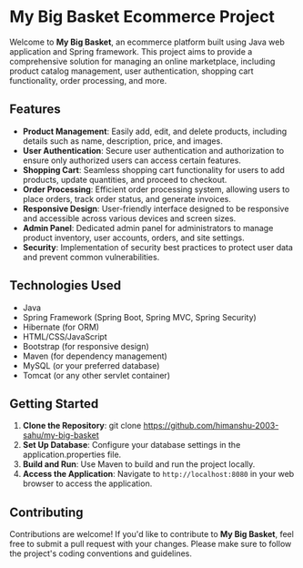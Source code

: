 # My Big Basket Ecommerce Project

Welcome to **My Big Basket**, an ecommerce platform built using Java web application and Spring framework. This project aims to provide a comprehensive solution for managing an online marketplace, including product catalog management, user authentication, shopping cart functionality, order processing, and more.

## Features

- **Product Management**: Easily add, edit, and delete products, including details such as name, description, price, and images.
- **User Authentication**: Secure user authentication and authorization to ensure only authorized users can access certain features.
- **Shopping Cart**: Seamless shopping cart functionality for users to add products, update quantities, and proceed to checkout.
- **Order Processing**: Efficient order processing system, allowing users to place orders, track order status, and generate invoices.
- **Responsive Design**: User-friendly interface designed to be responsive and accessible across various devices and screen sizes.
- **Admin Panel**: Dedicated admin panel for administrators to manage product inventory, user accounts, orders, and site settings.
- **Security**: Implementation of security best practices to protect user data and prevent common vulnerabilities.

## Technologies Used

- Java
- Spring Framework (Spring Boot, Spring MVC, Spring Security)
- Hibernate (for ORM)
- HTML/CSS/JavaScript
- Bootstrap (for responsive design)
- Maven (for dependency management)
- MySQL (or your preferred database)
- Tomcat (or any other servlet container)

## Getting Started

1. **Clone the Repository**: git clone https://github.com/himanshu-2003-sahu/my-big-basket
2. **Set Up Database**: Configure your database settings in the application.properties file.
3. **Build and Run**: Use Maven to build and run the project locally.
4. **Access the Application**: Navigate to `http://localhost:8080` in your web browser to access the application.

## Contributing

Contributions are welcome! If you'd like to contribute to **My Big Basket**, feel free to submit a pull request with your changes. 
Please make sure to follow the project's coding conventions and guidelines.


